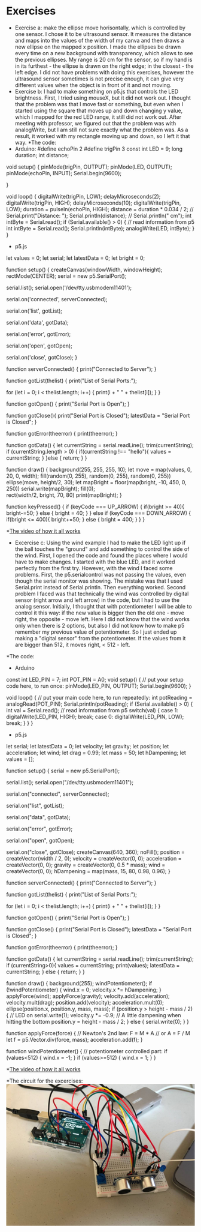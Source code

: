 # Exercises
* Exercise a: make the ellipse move horisontally, which is controlled by one sensor. I chose it to be ultrasound sensor. It measures the distance and maps into the values of the width of my canva and then draws a new ellipse on the mapped x position. I made the ellipses be drawn every time on a new background with transparency, which allows to see the previous ellipses. My range is 20 cm for the sensor, so if my hand is in its furthest - the ellipse is drawn on the right edge; in the closest - the left edge. I did not have problems with doing this exercises, however the ultrasound sensor sometimes is not precise enough, it can give very different values when the object is in front of it and not moving.
* Exercise b: I had to make something on p5.js that controls the LED brightness. First, I tried using mouseX, but it did not work out. I thought that the problem was that I move fast or something, but even when I started using the square that moves up and down changing y value, which I mapped for the red LED range, it still did not work out. After meeting with professor, we figured out that the problem was with analogWrite, but I am still not sure exactly what the problem was. As a result, it worked with my rectangle moving up and down, so I left it that way.
*The code:
* Arduino:
#define echoPin 2 
#define trigPin 3
const int LED = 9;
long duration;
int distance;

void setup() {
  pinMode(trigPin, OUTPUT); 
  pinMode(LED, OUTPUT);
  pinMode(echoPin, INPUT); 
  Serial.begin(9600); 

}

void loop() {
  digitalWrite(trigPin, LOW);
  delayMicroseconds(2);
  digitalWrite(trigPin, HIGH);
  delayMicroseconds(10);
  digitalWrite(trigPin, LOW);
  duration = pulseIn(echoPin, HIGH);
  distance = duration * 0.034 / 2; 
//  Serial.print("Distance: ");
  Serial.println(distance);
//  Serial.println(" cm");
  int intByte = Serial.read();
  if (Serial.available() > 0) {
  // read information from p5
    int intByte = Serial.read();
    Serial.println(intByte);
    analogWrite(LED, intByte);
  }
}

* p5.js

let values = 0;
let serial;
let latestData = 0;
let bright = 0;

function setup() {
 createCanvas(windowWidth, windowHeight);
  rectMode(CENTER);
 serial = new p5.SerialPort();

 serial.list();
 serial.open('/dev/tty.usbmodem11401');

 serial.on('connected', serverConnected);

 serial.on('list', gotList);

 serial.on('data', gotData);

 serial.on('error', gotError);

 serial.on('open', gotOpen);

 serial.on('close', gotClose);
}

function serverConnected() {
 print("Connected to Server");
}

function gotList(thelist) {
 print("List of Serial Ports:");

 for (let i = 0; i < thelist.length; i++) {
  print(i + " " + thelist[i]);
 }
}

function gotOpen() {
 print("Serial Port is Open");
}

function gotClose(){
 print("Serial Port is Closed");
 latestData = "Serial Port is Closed";
}

function gotError(theerror) {
 print(theerror);
}

function gotData() {
 let currentString = serial.readLine();
  trim(currentString);
  if (currentString.length > 0) {
    if(currentString !== "hello"){
      values = currentString;
    }
  }else {
    return;
  }
}


function draw() {
  background(255, 255, 255, 10);
  let move = map(values, 0, 20, 0, width);
  fill(random(0, 255), random(0, 255), random(0, 255))
  ellipse(move, height/2, 30);
  let mapBright = floor(map(bright, -10, 450, 0, 250))
  serial.write(mapBright);
  fill(0);  
  rect(width/2, bright, 70, 80)
  print(mapBright);
}


function keyPressed() {
  if (keyCode === UP_ARROW) {
    if(bright >= 40){
      bright-=50;
    } else {
      bright = 40;
    }
  } else if (keyCode === DOWN_ARROW) {
    if(bright <= 400){
      bright+=50;
    } else {
      bright = 400;
    }
  }
}

*[The video of how it all works](https://youtu.be/FjgZsPld7Jw)

* Excercise c: Using the wind example I had to make the LED light up if the ball touches the "ground" and add something to control the side of the wind. First, I opened the code and found the places where I would have to make changes. I started with the blue LED, and it worked perfectly from the first try. However, with the wind I faced some problems. First, the p5.serialcontrol was not passing the values, even though the serial monitor was showing. The mistake was that I used Serial.print instead of Serial.println. Then everything worked. Second problem I faced was that technically the wind was controlled by digital sensor (right arrow and left arrow) in the code, but I had to use the analog sensor. Initially, I thought that with potentiometer I will be able to control it this way: if the new value is bigger then the old one - move right, the opposite - move left. Here I did not know that the wind works only when there is 2 options, but also I did not know how to make p5 remember my previous value of potentiometer. So I just ended up making a "digital sensor" from the potentiometer. If the values from it are bigger than 512, it moves right, < 512 - left. 


*The code:

* Arduino

const int LED_PIN = 7;
int POT_PIN = A0;
void setup() {
  // put your setup code here, to run once:
  pinMode(LED_PIN, OUTPUT);
  Serial.begin(9600);
}

void loop() {
  // put your main code here, to run repeatedly:
  int potReading = analogRead(POT_PIN);
  Serial.println(potReading);
  if (Serial.available() > 0) {
  int val = Serial.read();
  // read information from p5
    switch(val) {
      case 1:
        digitalWrite(LED_PIN, HIGH);
        break;
      case 0:
        digitalWrite(LED_PIN, LOW);
        break;
    }
  }
}

* p5.js

let serial;
let latestData = 0;
let velocity;
let gravity;
let position;
let acceleration;
let wind;
let drag = 0.99;
let mass = 50;
let hDampening;
let values = [];

function setup() {
  serial = new p5.SerialPort();

  serial.list();
  serial.open("/dev/tty.usbmodem11401");

  serial.on("connected", serverConnected);

  serial.on("list", gotList);

  serial.on("data", gotData);

  serial.on("error", gotError);

  serial.on("open", gotOpen);

  serial.on("close", gotClose);
  createCanvas(640, 360);
  noFill();
  position = createVector(width / 2, 0);
  velocity = createVector(0, 0);
  acceleration = createVector(0, 0);
  gravity = createVector(0, 0.5 * mass);
  wind = createVector(0, 0);
  hDampening = map(mass, 15, 80, 0.98, 0.96);
}

function serverConnected() {
  print("Connected to Server");
}

function gotList(thelist) {
  print("List of Serial Ports:");

  for (let i = 0; i < thelist.length; i++) {
    print(i + " " + thelist[i]);
  }
}

function gotOpen() {
  print("Serial Port is Open");
}

function gotClose() {
  print("Serial Port is Closed");
  latestData = "Serial Port is Closed";
}

function gotError(theerror) {
  print(theerror);
}

function gotData() {
  let currentString = serial.readLine();
  trim(currentString);
  if (currentString>0){
    values = currentString;
    print(values);
    latestData = currentString;
  } else {
    return;
  } 
}

function draw() {
  background(255);
  windPotentiometer();
  if (!windPotentiometer) {
    wind.x = 0;
    velocity.x *= hDampening;
  }
  applyForce(wind);
  applyForce(gravity);
  velocity.add(acceleration);
  velocity.mult(drag);
  position.add(velocity);
  acceleration.mult(0);
  ellipse(position.x, position.y, mass, mass);
  if (position.y > height - mass / 2) {
    // LED on
    serial.write(1);
    velocity.y *= -0.9; // A little dampening when hitting the bottom
    position.y = height - mass / 2;
  } else {
    serial.write(0);
  }
}

function applyForce(force) {
  // Newton's 2nd law: F = M * A
  // or A = F / M
  let f = p5.Vector.div(force, mass);
  acceleration.add(f);
}

function windPotentiometer() {
  // potentiometer controlled part:
  if (values<512) {
    wind.x = -1;
  }
  if (values>=512) {
    wind.x = 1;
  }
}

*[The video of how it all works](https://youtu.be/KkcJX6ad9-A)

*The circuit for the excercises:
![The circuit for the excercises](https://github.com/lizadat/Intro_to_IM/blob/82434d6945a0ebb4acf2b460eba3008a94bbb17a/Week12/Arduino-p5.js_exercises.jpeg)
